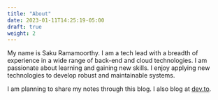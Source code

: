 ```yaml
---
title: "About"
date: 2023-01-11T14:25:19-05:00
draft: true
weight: 2
---
```


My name is Saku Ramamoorthy. I am a tech lead with a breadth of experience in a wide range of back-end and cloud technologies. I am passionate about learning and gaining new skills. I enjoy applying new technologies to develop robust and maintainable systems.  

I am planning to share my notes through this blog. I also blog at [dev.to](https://dev.to/dev0928/ "dev0928"). 